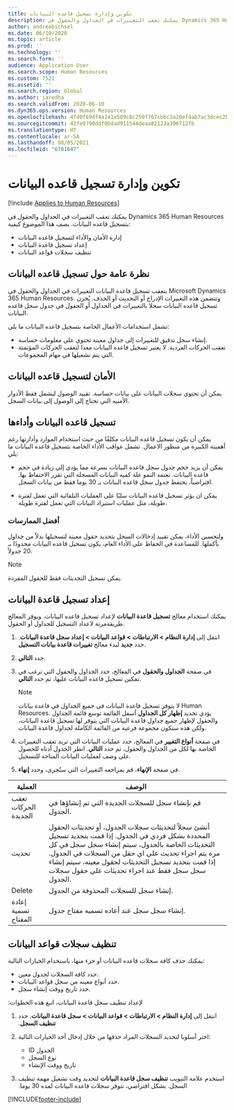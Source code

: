 ```yaml
---
title: تكوين وإدارة تسجيل قاعده البيانات
description: يمكنك تعقب التغييرات في الجداول والحقول في Dynamics 365 Human Resources بتسجيل قاعده البيانات.
author: andreabichsel
ms.date: 06/10/2020
ms.topic: article
ms.prod: ''
ms.technology: ''
ms.search.form: ''
audience: Application User
ms.search.scope: Human Resources
ms.custom: 7521
ms.assetid: ''
ms.search.region: Global
ms.author: jaredha
ms.search.validFrom: 2020-06-10
ms.dyn365.ops.version: Human Resources
ms.openlocfilehash: 4fd0f69df4a141e509c8c250f767cbbc3a20ef4ab7ac3dcec2bc6faa15eababb
ms.sourcegitcommit: 42fe9790ddf0bdad911544deaa82123a396712fb
ms.translationtype: HT
ms.contentlocale: ar-SA
ms.lasthandoff: 08/05/2021
ms.locfileid: "6781647"
---
```

# <a name="configure-and-manage-database-logging"></a>تكوين وإدارة تسجيل قاعده البيانات

[!include [Applies to Human Resources](../includes/applies-to-hr.md)]

يمكنك تعقب التغييرات في الجداول والحقول في Dynamics 365 Human Resources بتسجيل قاعده البيانات. يصف هذا الموضوع كيفية:

- إدارة الأمان والأداء لتسجيل قاعده البيانات
- إعداد تسجيل قاعدة البيانات
- تنظيف سجلات قواعد البيانات

## <a name="overview-of-database-logging"></a>نظرة عامة حول تسجيل قاعده البيانات

يتعقب تسجيل قاعدة البيانات التغييرات في الجداول والحقول في Microsoft Dynamics 365 Human Resources. وتتضمن هذه التغييرات الإدراج أو التحديث أو الحذف. يُخزن تسجيل قاعده البيانات سجلا بالتغييرات في الجداول أو الحقول في جدول سجل قاعده البيانات.

تشمل استخدامات الأعمال الخاصة بتسجيل قاعده البيانات ما يلي:

- إنشاء سجل تدقيق للتغييرات إلى جداول معينة تحتوي علي معلومات حساسة.
- تعقب الحركات الفردية. لا يعتبر تسجيل قاعده البيانات معدا لتعقب الحركات المؤتمتة التي يتم تشغيلها في مهام المجموعات.

## <a name="security-for-database-logging"></a>الأمان لتسجيل قاعده البيانات

يمكن أن تحتوي سجلات البيانات على بيانات حساسة. تقييد الوصول ليشمل فقط الأدوار الأمنيه التي تحتاج إلى الوصول إلى بيانات السجل.

## <a name="database-logging-and-performance"></a>تسجيل قاعده البيانات وأداءها

يمكن أن يكون تسجيل قاعده البيانات مكلفًا من حيث استخدام الموارد وأدارتها رغم أهميتة الكبيرة من منظور الاعمال. تشمل عواقب الأداء الخاصة بتسجيل قاعده البيانات ما يلي:

- يمكن أن يزيد حجم جدول سجل قاعده البيانات بسرعة مما يؤدي إلى زيادة في حجم قاعده البيانات. تعتمد النمو علة كميه البيانات المسجلة التي تقرر الاحتفاظ بها. افتراضياً، يحتفظ جدول سجل قاعده البيانات بـ 30 يوما فقط من بيانات السجل. 

- يمكن ان يؤثر تسجيل قاعده البيانات سلبًا على العمليات التلقائية التي تعمل لفترة طويلة‬، مثل عمليات استيراد البيانات التي تعمل لفترة طويلة‬.

### <a name="best-practices"></a>أفضل الممارسات

ولتحسين الأداء، يمكن تقييد إدخالات السجل بتحديد حقول معينة لتسجيلها بدلاً من جداول بأكملها. للمساعدة في الحفاظ علي الأداء العام، يكون تسجيل قاعده البيانات محدودًا بـ 20 جدولاً.

> [!NOTE]
> يمكن تسجيل التحديثات فقط للحقول المفردة.

## <a name="set-up-database-logging"></a>إعداد تسجيل قاعدة البيانات

يمكنك استخدام معالج **تسجيل قاعدة البيانات** لإعداد تسجيل قاعده البيانات. ويوفر المعالج طريقةمرنة لاعداد التسجيل للجداول أو الحقول.

1. انتقل إلى **إدارة النظام > الارتباطات > قواعد البيانات > إعداد سجل قاعدة البيانات**. حدد **جديد** لبدء معالج **تغييرات قاعدة بيانات التسجيل**.
2. حدد **التالي**. 
3. في صفحة **الجداول والحقول** في المعالج، حدد الجداول والحقول التي ترغب في تمكين تسجيل قاعده البيانات عليها، ثم حدد **التالي**.

   > [!Note]
   > لا يتوفر تسجيل قاعدة البيانات في جميع الجداول في قاعدة بيانات Human Resources. يؤدي تحديد **إظهار كل الجداول** أسفل القائمة توسع قائمة الجداول والحقول لإظهار جميع جداول قاعدة البيانات التي يتوفر لها تسجيل قاعدة البيانات، ولكن هذه ستكون مجموعة فرعية من القائمة الكاملة لجداول قاعدة البيانات.

4. في صفحة **أنواع التغيير** في المعالج، حدد عمليات البيانات التي تريد تعقب التغييرات الخاصة بها لكل من الجداول والحقول، ثم حدد **التالي**. انظر الجدول أدناه للحصول على وصف لعمليات البيانات المتاحة للتسجيل.
5. في صفحة **الإنهاء**، قم بمراجعه التغييرات التي ستُجرى، وحدد **إنهاء**.

| العملية | الوصف |
| -- | -- |
| تعقب الحركات الجديدة | قم بإنشاء سجل للسجلات الجديدة التي تم إنشاؤها في الجدول. |
| تحديث | أنشئ سجلاً لتحديثات سجلات الجدول، أو تحديثات الحقول المحددة بشكل فردي في الجدول. إذا قمت بتحديد تسجيل التحديثات الخاصة بالجدول، سيتم إنشاء سجل سجل في كل مره يتم اجراء تحديث علي اي حقل من السجلات في الجدول. إذا قمت بتحديد تسجيل التحديثات لحقول معينه، سيتم إنشاء سجل سجل فقط عند اجراء تحديثات علي حقول سجلات الجدول. |
| Delete | إنشاء سجل للسجلات المحذوفة من الجدول. |
| إعادة تسمية المفتاح | إنشاء سجل سجل عند أعاده تسميه مفتاح جدول. |


## <a name="clean-up-database-logs"></a>تنظيف سجلات قواعد البيانات

يمكنك حذف كافة سجلات قاعده البيانات أو جزء منها، باستخدام الخيارات التالية:

- حدد كافة السجلات لجدول معين.
- حدد أنواع معينه من سجل قواعد البيانات.
- حدد تاريخ ووقت إنشاء سجل.

لإعداد ‏‫تنظيف سجل قاعدة البيانات، اتبع هذه الخطوات: 

1. انتقل إلى **إدارة النظام > الارتباطات > قواعد البيانات > سجل قاعدة البيانات**. حدد **‏‫تنظيف السجل**.

2. اختر أسلوبا لتحديد السجلات المراد حذفها من خلال إدخال أحد الخيارات التالية:

   - ID الجدول
   - نوع السجل
   - تاريخ  ووقت الإنشاء

3. استخدم علامة التبويب **‏‫تنظيف سجل قاعدة البيانات** لتحديد وقت تشغيل مهمة تنظيف السجل. بشكل افتراضي، تتوفر سجلات قاعده البيانات لمده 30 يوما.


[!INCLUDE[footer-include](../includes/footer-banner.md)]
